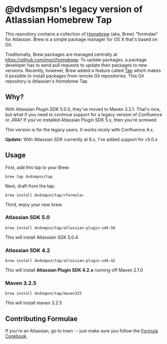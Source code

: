 # @dvdsmpsn's legacy version of Atlassian Homebrew Tap

This repository contains a collection of [Homebrew](http://mxcl.github.com/homebrew/) (aka, Brew) "formulae" for Atlassian. Brew is a simple package manager for OS X that's based on Git.

Traditionally, Brew packages are managed centrally at <https://github.com/mxcl/homebrew>. To update packages, a package developer has to send pull requests to update their packages to new versions. Recently, however, Brew added a feature called [Tap](https://github.com/mxcl/homebrew/wiki/brew-tap) which makes it possible to install packages from remote Git repositories. This Git repository is Atlassian's Homebrew Tap.

## Why?

With Atlassian Plugin SDK 5.0.0, they've moved to Maven 3.2.1. That's nice, but what if you need to continue support for a legacy version of Confluence or JIRA? If you've installed Atlassian Plugin SDK 5.x, then you're screwed. 

This version is for the legacy users. It works nicely with Confluence 4.x.

**Update:** With Atlassian SDK currently at 6.x, I've added support for v5.0.x

## Usage

First, add this tap to your Brew:

    brew tap dvdsmpsn/tap

Next, draft from the tap:

    brew install dvdsmpsn/tap/<formula>

Third, enjoy your new brew.


### Atlassian SDK 5.0

	brew install dvdsmpsn/tap/atlassian-plugin-sdk-50

This will install Atlassiain SDK 5.0.4 


### Atlassian SDK 4.2

    brew install dvdsmpsn/tap/atlassian-plugin-sdk-42

This will install **Atlassian Plugin SDK 4.2.x** running off Maven 2.1.0	


### Maven 3.2.5

	brew install dvdsmpsn/tap/maven325

This will install maven 3.2.5

## Contributing Formulae

If you're an Atlassian, go to town -- just make sure you follow the [Formula Cookbook](https://github.com/mxcl/homebrew/wiki/Formula-Cookbook).